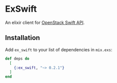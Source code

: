 # ExSwift

An elixir client for [OpenStack Swift API](https://docs.openstack.org/swift/latest/).

## Installation

Add `ex_swift` to your list of dependencies in `mix.exs`:

```elixir
def deps do
  [
    {:ex_swift, "~> 0.2.1"}
  ]
end
```
